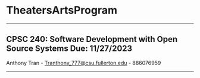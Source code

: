 # TheatersArtsProgram
----------------------------------------------------------
CPSC 240: Software Development with Open Source Systems
Due: 11/27/2023
----------------------------------------------------------
Anthony Tran - Tranthony_777@csu.fullerton.edu - 886076959

----------------------------------------------------------
